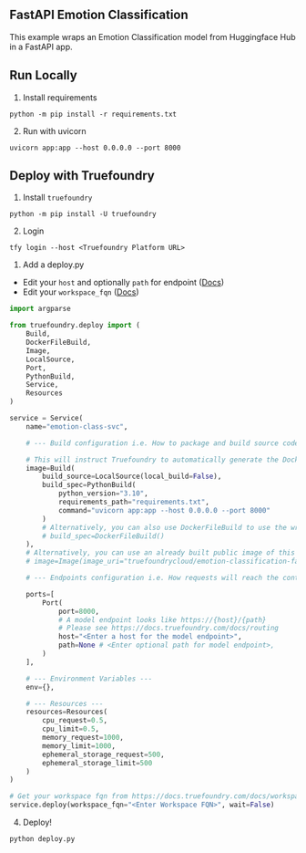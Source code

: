 FastAPI Emotion Classification
---
This example wraps an Emotion Classification model from Huggingface Hub in a FastAPI app.

## Run Locally

1. Install requirements

```shell
python -m pip install -r requirements.txt
```

2. Run with uvicorn

```shell
uvicorn app:app --host 0.0.0.0 --port 8000
```

## Deploy with Truefoundry

1. Install `truefoundry`

```shell
python -m pip install -U truefoundry
```

2. Login

```shell
tfy login --host <Truefoundry Platform URL>
```

1. Add a deploy.py

- Edit your `host` and optionally `path` for endpoint ([Docs](https://docs.truefoundry.com/docs/routing))
- Edit your `workspace_fqn` ([Docs](https://docs.truefoundry.com/docs/key-concepts#get-workspace-fqn))

```python
import argparse

from truefoundry.deploy import (
    Build,
    DockerFileBuild,
    Image,
    LocalSource,
    Port,
    PythonBuild,
    Service,
    Resources
)

service = Service(
    name="emotion-class-svc",

    # --- Build configuration i.e. How to package and build source code ---

    # This will instruct Truefoundry to automatically generate the Dockerfile and build it
    image=Build(
        build_source=LocalSource(local_build=False),
        build_spec=PythonBuild(
            python_version="3.10",
            requirements_path="requirements.txt",
            command="uvicorn app:app --host 0.0.0.0 --port 8000"
        )
        # Alternatively, you can also use DockerFileBuild to use the written Dockerfile like follows:
        # build_spec=DockerFileBuild()
    ),
    # Alternatively, you can use an already built public image of this codebase like follows:
    # image=Image(image_uri="truefoundrycloud/emotion-classification-fastapi:0.0.1")

    # --- Endpoints configuration i.e. How requests will reach the container ---

    ports=[
        Port(
            port=8000,
            # A model endpoint looks like https://{host}/{path}
            # Please see https://docs.truefoundry.com/docs/routing
            host="<Enter a host for the model endpoint>",
            path=None # <Enter optional path for model endpoint>,
        )
    ],

    # --- Environment Variables ---
    env={},

    # --- Resources ---
    resources=Resources(
        cpu_request=0.5,
        cpu_limit=0.5,
        memory_request=1000,
        memory_limit=1000,
        ephemeral_storage_request=500,
        ephemeral_storage_limit=500
    )
)

# Get your workspace fqn from https://docs.truefoundry.com/docs/workspace#copy-workspace-fqn-fully-qualified-name
service.deploy(workspace_fqn="<Enter Workspace FQN>", wait=False)
```

4. Deploy!

```shell
python deploy.py
```
